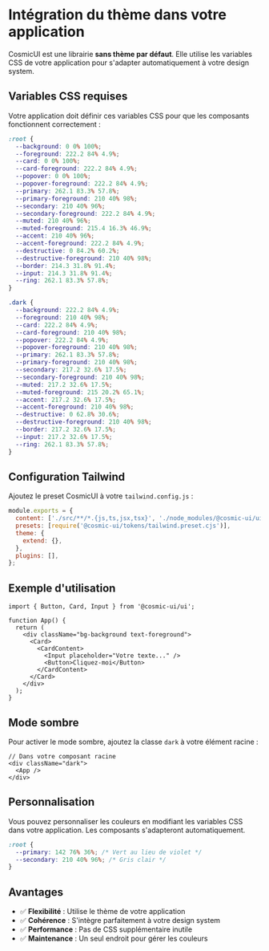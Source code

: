# Intégration du thème dans votre application

CosmicUI est une librairie **sans thème par défaut**. Elle utilise les variables CSS de votre application pour s'adapter automatiquement à votre design system.

## Variables CSS requises

Votre application doit définir ces variables CSS pour que les composants fonctionnent correctement :

```css
:root {
  --background: 0 0% 100%;
  --foreground: 222.2 84% 4.9%;
  --card: 0 0% 100%;
  --card-foreground: 222.2 84% 4.9%;
  --popover: 0 0% 100%;
  --popover-foreground: 222.2 84% 4.9%;
  --primary: 262.1 83.3% 57.8%;
  --primary-foreground: 210 40% 98%;
  --secondary: 210 40% 96%;
  --secondary-foreground: 222.2 84% 4.9%;
  --muted: 210 40% 96%;
  --muted-foreground: 215.4 16.3% 46.9%;
  --accent: 210 40% 96%;
  --accent-foreground: 222.2 84% 4.9%;
  --destructive: 0 84.2% 60.2%;
  --destructive-foreground: 210 40% 98%;
  --border: 214.3 31.8% 91.4%;
  --input: 214.3 31.8% 91.4%;
  --ring: 262.1 83.3% 57.8%;
}

.dark {
  --background: 222.2 84% 4.9%;
  --foreground: 210 40% 98%;
  --card: 222.2 84% 4.9%;
  --card-foreground: 210 40% 98%;
  --popover: 222.2 84% 4.9%;
  --popover-foreground: 210 40% 98%;
  --primary: 262.1 83.3% 57.8%;
  --primary-foreground: 210 40% 98%;
  --secondary: 217.2 32.6% 17.5%;
  --secondary-foreground: 210 40% 98%;
  --muted: 217.2 32.6% 17.5%;
  --muted-foreground: 215 20.2% 65.1%;
  --accent: 217.2 32.6% 17.5%;
  --accent-foreground: 210 40% 98%;
  --destructive: 0 62.8% 30.6%;
  --destructive-foreground: 210 40% 98%;
  --border: 217.2 32.6% 17.5%;
  --input: 217.2 32.6% 17.5%;
  --ring: 262.1 83.3% 57.8%;
}
```

## Configuration Tailwind

Ajoutez le preset CosmicUI à votre `tailwind.config.js` :

```js
module.exports = {
  content: ['./src/**/*.{js,ts,jsx,tsx}', './node_modules/@cosmic-ui/ui/dist/**/*.{js,ts,jsx,tsx}'],
  presets: [require('@cosmic-ui/tokens/tailwind.preset.cjs')],
  theme: {
    extend: {},
  },
  plugins: [],
};
```

## Exemple d'utilisation

```tsx
import { Button, Card, Input } from '@cosmic-ui/ui';

function App() {
  return (
    <div className="bg-background text-foreground">
      <Card>
        <CardContent>
          <Input placeholder="Votre texte..." />
          <Button>Cliquez-moi</Button>
        </CardContent>
      </Card>
    </div>
  );
}
```

## Mode sombre

Pour activer le mode sombre, ajoutez la classe `dark` à votre élément racine :

```tsx
// Dans votre composant racine
<div className="dark">
  <App />
</div>
```

## Personnalisation

Vous pouvez personnaliser les couleurs en modifiant les variables CSS dans votre application. Les composants s'adapteront automatiquement.

```css
:root {
  --primary: 142 76% 36%; /* Vert au lieu de violet */
  --secondary: 210 40% 96%; /* Gris clair */
}
```

## Avantages

- ✅ **Flexibilité** : Utilise le thème de votre application
- ✅ **Cohérence** : S'intègre parfaitement à votre design system
- ✅ **Performance** : Pas de CSS supplémentaire inutile
- ✅ **Maintenance** : Un seul endroit pour gérer les couleurs
